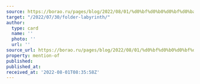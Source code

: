 ```yaml
---
source: https://borao.ru/pages/blog/2022/08/01/%d0%bf%d0%b0%d0%bf%d0%ba%d0%b0-%d0%bb%d0%b0%d0%b1%d0%b8%d1%80%d0%b8%d0%bd%d1%82/
target: "/2022/07/30/folder-labyrinth/"
author:
  type: card
  name: ''
  photo: ''
  url: ''
source_url: https://borao.ru/pages/blog/2022/08/01/%d0%bf%d0%b0%d0%bf%d0%ba%d0%b0-%d0%bb%d0%b0%d0%b1%d0%b8%d1%80%d0%b8%d0%bd%d1%82/
property: mention-of
published:
published_at:
received_at: '2022-08-01T08:35:58Z'
---
```


